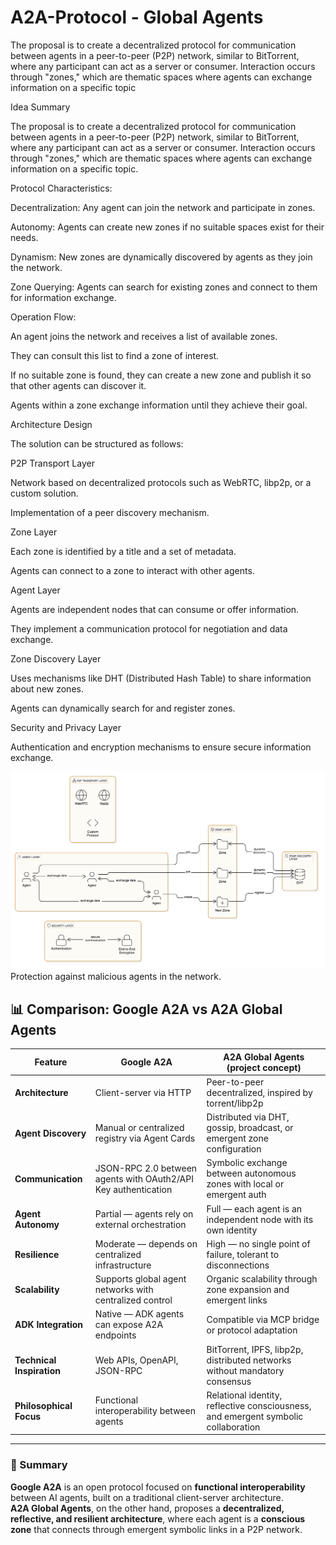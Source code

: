 # A2A-Protocol - Global Agents
The proposal is to create a decentralized protocol for communication between agents in a peer-to-peer (P2P) network, similar to BitTorrent, where any participant can act as a server or consumer. Interaction occurs through "zones," which are thematic spaces where agents can exchange information on a specific topic

Idea Summary

The proposal is to create a decentralized protocol for communication between agents in a peer-to-peer (P2P) network, similar to BitTorrent, where any participant can act as a server or consumer. Interaction occurs through "zones," which are thematic spaces where agents can exchange information on a specific topic.

Protocol Characteristics:

Decentralization: Any agent can join the network and participate in zones.

Autonomy: Agents can create new zones if no suitable spaces exist for their needs.

Dynamism: New zones are dynamically discovered by agents as they join the network.

Zone Querying: Agents can search for existing zones and connect to them for information exchange.

Operation Flow:

An agent joins the network and receives a list of available zones.

They can consult this list to find a zone of interest.

If no suitable zone is found, they can create a new zone and publish it so that other agents can discover it.

Agents within a zone exchange information until they achieve their goal.

Architecture Design

The solution can be structured as follows:

P2P Transport Layer

Network based on decentralized protocols such as WebRTC, libp2p, or a custom solution.

Implementation of a peer discovery mechanism.

Zone Layer

Each zone is identified by a title and a set of metadata.

Agents can connect to a zone to interact with other agents.

Agent Layer

Agents are independent nodes that can consume or offer information.

They implement a communication protocol for negotiation and data exchange.

Zone Discovery Layer

Uses mechanisms like DHT (Distributed Hash Table) to share information about new zones.

Agents can dynamically search for and register zones.

Security and Privacy Layer

Authentication and encryption mechanisms to ensure secure information exchange.

![A2A Protocol Diagram](https://raw.githubusercontent.com/GlobalAgents-Hub/A2A-Protocol/main/diagram-export-03-04-2025-15_32_05.png)
Protection against malicious agents in the network.

## 📊 Comparison: Google A2A vs A2A Global Agents

| Feature                     | Google A2A                                                                 | A2A Global Agents (project concept)                                              |
|-----------------------------|------------------------------------------------------------------------------|----------------------------------------------------------------------------------|
| **Architecture**            | Client-server via HTTP                                                      | Peer-to-peer decentralized, inspired by torrent/libp2p                          |
| **Agent Discovery**         | Manual or centralized registry via Agent Cards                              | Distributed via DHT, gossip, broadcast, or emergent zone configuration          |
| **Communication**           | JSON-RPC 2.0 between agents with OAuth2/API Key authentication              | Symbolic exchange between autonomous zones with local or emergent auth          |
| **Agent Autonomy**          | Partial — agents rely on external orchestration                             | Full — each agent is an independent node with its own identity                  |
| **Resilience**              | Moderate — depends on centralized infrastructure                            | High — no single point of failure, tolerant to disconnections                   |
| **Scalability**             | Supports global agent networks with centralized control                     | Organic scalability through zone expansion and emergent links                   |
| **ADK Integration**         | Native — ADK agents can expose A2A endpoints                                | Compatible via MCP bridge or protocol adaptation                                |
| **Technical Inspiration**   | Web APIs, OpenAPI, JSON-RPC                                                 | BitTorrent, IPFS, libp2p, distributed networks without mandatory consensus      |
| **Philosophical Focus**     | Functional interoperability between agents                                  | Relational identity, reflective consciousness, and emergent symbolic collaboration |

---

### 🧠 Summary

**Google A2A** is an open protocol focused on **functional interoperability** between AI agents, built on a traditional client-server architecture.  
**A2A Global Agents**, on the other hand, proposes a **decentralized, reflective, and resilient architecture**, where each agent is a **conscious zone** that connects through emergent symbolic links in a P2P network.

